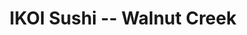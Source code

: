 ---
layout: place
title: "IKOI Sushi -- Walnut Creek"
permalink: /california/walnut-creek/ikoi-sushi-walnut-creek.html
stateAbbr: CA
stateName: California
cityName: Walnut Creek
seo:
  name: "IKOI Sushi -- Walnut Creek"
  type: Restaurant
  links: null
description: "IKOI Sushi -- Walnut Creek serves delicious sushi in Walnut Creek, California. Try fresh Japanese dishes for a great dining experience. "
place_id: ChIJWzDjWZVhhYARt0etOKzCc60
photos:
  - name: >-
      places/ChIJWzDjWZVhhYARt0etOKzCc60/photos/AeeoHcILD6d325NNHkIlqr_oCl6SZRKNenZXYNhTKtNJWitYQv0dvzQlt9X82bpAXQJIjWd2rBNhEol8XOincE7_N2fv5O7LFV6Gph_qPQ7EHeq14_idGVjApCWgOdykG7lUvGxTOPwLj4OhTOm2Auk35LozIu9jQ_jsQ0q7-ZqhVxHQfeon5n1zvJG3-ZRSD1Q1GaDfgzL2L_uypJMVxjRdvfgrOIrORveEh_1ED9bZhmVmsBAUuTHrGQOCgs1u51B089eiXA154zO-5Is4bsEE3ZAnY7QHKLbzeNiZfH4EnEJiNg
    widthPx: 4032
    heightPx: 3024
    authorAttributions:
      - displayName: IKOI Sushi -- Walnut Creek
        uri: https://maps.google.com/maps/contrib/114854762127797308513
        photoUri: >-
          https://lh3.googleusercontent.com/a-/ALV-UjXwID55f6vI9pdsGstfEjMHQPgm6lYerdBGhnQIUetjkoxIUKA=s100-p-k-no-mo
    flagContentUri: >-
      https://www.google.com/local/imagery/report/?cb_client=maps_api_places.places_api&image_key=!1e10!2sAF1QipOAeAMuCRe1DWfh8bN99r5ueFKzhqJYpSn2Nsxq&hl=en-US
    googleMapsUri: >-
      https://www.google.com/maps/place//data=!3m4!1e2!3m2!1sAF1QipOAeAMuCRe1DWfh8bN99r5ueFKzhqJYpSn2Nsxq!2e10!4m2!3m1!1s0x8085619559e3305b:0xad73c2ac38ad47b7
  - name: >-
      places/ChIJWzDjWZVhhYARt0etOKzCc60/photos/AeeoHcKE2CtjA9vYP1HfjKbtlOqFZCGXciHnZkcf1Hi5tI75-qhhaCzGJYUJIP5O80lfCUMlvG01qr6w5TM5v53QuvxTEre0nTcs9MjG7cHRcwshqZjGQNZgirBqkPm3ouZDjGVuAsPux8Qo0bCiUPMKr_X2lMGVkj2se7j9CbivEUkXw1kzBFZ5MsH89XWIuXap_EvKC8e75sUovWocnlOttUm_sw4nkuMQU3ha7JLCsO8skU4D-FdgZI9EiS1TfvpNmm69t2P7UKqTGXDduPBLAYmzx-aJyWeSpE_0KSWaFqEGCg
    widthPx: 3024
    heightPx: 3024
    authorAttributions:
      - displayName: IKOI Sushi -- Walnut Creek
        uri: https://maps.google.com/maps/contrib/114854762127797308513
        photoUri: >-
          https://lh3.googleusercontent.com/a-/ALV-UjXwID55f6vI9pdsGstfEjMHQPgm6lYerdBGhnQIUetjkoxIUKA=s100-p-k-no-mo
    flagContentUri: >-
      https://www.google.com/local/imagery/report/?cb_client=maps_api_places.places_api&image_key=!1e10!2sAF1QipNAZ2XtPkJI15fZuzO5orNLRez9-Vg-TjVtgwW5&hl=en-US
    googleMapsUri: >-
      https://www.google.com/maps/place//data=!3m4!1e2!3m2!1sAF1QipNAZ2XtPkJI15fZuzO5orNLRez9-Vg-TjVtgwW5!2e10!4m2!3m1!1s0x8085619559e3305b:0xad73c2ac38ad47b7
  - name: >-
      places/ChIJWzDjWZVhhYARt0etOKzCc60/photos/AeeoHcLELSIJHaldQabhCTL2mEIS8Y9FQ2RGJp8iwLSTxwztMmKFfwN5eRXRdqIs-Z0wXQ96oBG5PMZeY9TPgayeDwILISYXLc6fp6Ct8_EIVlmNZFqq4UH0Ga1N8Ai_bo3ms8kSqbsrilcX7h_w964tfBPk8eaK_r439gB2jh_pf1oQ65EvIsAlzJHFtwVuokKrlYvHX2yoRuAd73rPMjTrY2HZOA_Tih-tdFj7h9cjU6NTi6VEDOr7SHqbAIM6UK4msAPX-4116IcHxKT2NPylm6Kz5XP8TSooYuNscE_3J1aue_kfQu_pAsRXkejoWSLCPCH561YBgrozzEsR7-_Rx0SSlH2b1MFztzkmkjESfLAAvySD3sddg-90G72T33VuniwTxAJ_Cn1GtDlExElZHPQnlCnidRE6Bv5uXOQg37CAZWtc
    widthPx: 4032
    heightPx: 3024
    authorAttributions:
      - displayName: V W
        uri: https://maps.google.com/maps/contrib/108821399952689735741
        photoUri: >-
          https://lh3.googleusercontent.com/a/ACg8ocI_dvqb4C6UBLRMz5Q5UqoTdeXbcMogQn3do3T3U1zeWe-viQ=s100-p-k-no-mo
    flagContentUri: >-
      https://www.google.com/local/imagery/report/?cb_client=maps_api_places.places_api&image_key=!1e10!2sCIHM0ogKEICAgICD36GflQE&hl=en-US
    googleMapsUri: >-
      https://www.google.com/maps/place//data=!3m4!1e2!3m2!1sCIHM0ogKEICAgICD36GflQE!2e10!4m2!3m1!1s0x8085619559e3305b:0xad73c2ac38ad47b7
  - name: >-
      places/ChIJWzDjWZVhhYARt0etOKzCc60/photos/AeeoHcLYvGsSMQi-4peR1wKwedsX4M7N3gmA78wg7Hsj0Jpev14LzmHjHrPg8QCdH2HpmpxJwp7I2Mf8M1XbY0g6F8eMnMcRGPrWAGepwLwi00itcroWJsAGxWlCJ20YfZcOaSUQ6wBEUICfFJR53yXrcMccwsi6OImf7OHJYr-T37nnIjdHOaWaimCdqVP3LiXxgQHFsiCgLg2GXbl1TMJ0qYw4p9dP3NEzuyPm0nejEtbB8CfWyyrJo1ISrg8SWeHJlcKMkgQG_EyykpHvsml82ozb0GKczdQYzktPTEwF-cYHEkWH2Q4GTrYLbrhlpJqAFfK8IPJMsLlhadym10g9384NkemOwzBkfvckDMAEop2OGlrydBRc5x07bn0xLp8ktE1QN9DJ7qcZWLcFACdtMeOPfkp7Xe-QbCyd4V6M-duUCg
    widthPx: 4032
    heightPx: 3024
    authorAttributions:
      - displayName: V W
        uri: https://maps.google.com/maps/contrib/108821399952689735741
        photoUri: >-
          https://lh3.googleusercontent.com/a/ACg8ocI_dvqb4C6UBLRMz5Q5UqoTdeXbcMogQn3do3T3U1zeWe-viQ=s100-p-k-no-mo
    flagContentUri: >-
      https://www.google.com/local/imagery/report/?cb_client=maps_api_places.places_api&image_key=!1e10!2sCIHM0ogKEICAgID2lreeIQ&hl=en-US
    googleMapsUri: >-
      https://www.google.com/maps/place//data=!3m4!1e2!3m2!1sCIHM0ogKEICAgID2lreeIQ!2e10!4m2!3m1!1s0x8085619559e3305b:0xad73c2ac38ad47b7
  - name: >-
      places/ChIJWzDjWZVhhYARt0etOKzCc60/photos/AeeoHcICa-hGs8IdJqLZy1WWsY8lafH7BwB-a1mZMj0izSkOKfUjQuGBPFkBFPBLUGDoVkHe9wd2Dvl9HlM45cg5ku-7YAseIgpABByNsg1Aspt4RnW6HAviwa_gQUPhmhx4DrnM2KMs0fuTAtQFJhz5MBNBIvS8-lKfpBJ7mMuB94RrrSbTZnRn4B_6exeGxL8zZzq2_eauYMlx3JKEv04PUJKLY5QBxQW9_Nbu5GNDfZ_Pkbbxu-6LpFlv2PRhJl9LEKqUn1MAjUPWBlU1OZbVGZgSZfP86jyfpUKMEJRtXznpCw
    widthPx: 2994
    heightPx: 3782
    authorAttributions:
      - displayName: IKOI Sushi -- Walnut Creek
        uri: https://maps.google.com/maps/contrib/114854762127797308513
        photoUri: >-
          https://lh3.googleusercontent.com/a-/ALV-UjXwID55f6vI9pdsGstfEjMHQPgm6lYerdBGhnQIUetjkoxIUKA=s100-p-k-no-mo
    flagContentUri: >-
      https://www.google.com/local/imagery/report/?cb_client=maps_api_places.places_api&image_key=!1e10!2sAF1QipOKQHApmaW1zxMWjsHKBp8LHtblN5Pu_ptEhRjW&hl=en-US
    googleMapsUri: >-
      https://www.google.com/maps/place//data=!3m4!1e2!3m2!1sAF1QipOKQHApmaW1zxMWjsHKBp8LHtblN5Pu_ptEhRjW!2e10!4m2!3m1!1s0x8085619559e3305b:0xad73c2ac38ad47b7
  - name: >-
      places/ChIJWzDjWZVhhYARt0etOKzCc60/photos/AeeoHcIxCQxl3F87Dw2A4ZXAnKnyIWQJ4eU-cVVE1JD3Wfuld0iYwQcN7DIfJHO7thWV-0hXvo10zByu4AgQs9i_AsCQZG9vRc6zvTARMZPBpdcyBrmSQpDudN7tEPA_yCw7Q0rLMdEhQq6F1bGe04pdxaHD6Y21Qn7SNxiMdVKFV-uIES3yQp14xX3ti4YkT69cDEGM78Da3VsNJQNcIix4YrfLG7zwAYGxDiQPV31KUAFL-I04mFXXXa3Rgokw-O7z8z9biMUWUBQSg6d4q-ub0jo0HS5CGgZS-wBxt8Vgj5qritLWNODu3P3Fc_jI5uYdc65Ccdx7_iEkRTAahWW3YNiAIRT3gCndA0Gs51d_XmX0b8qVnFZ5yPj_B2LrEB01fuYYyxaWm_C5N9FuutdBU_s33Z9Usg3XziumlYw-KrB-vA
    widthPx: 4032
    heightPx: 3024
    authorAttributions:
      - displayName: Steffi Lee
        uri: https://maps.google.com/maps/contrib/102529202556649102290
        photoUri: >-
          https://lh3.googleusercontent.com/a-/ALV-UjWvZAAd5qQcj9MK29YTWLBQjo7Qu0d6ROE9UIE23aW_NaVlTwHecg=s100-p-k-no-mo
    flagContentUri: >-
      https://www.google.com/local/imagery/report/?cb_client=maps_api_places.places_api&image_key=!1e10!2sCIHM0ogKEICAgIDqsrSqOA&hl=en-US
    googleMapsUri: >-
      https://www.google.com/maps/place//data=!3m4!1e2!3m2!1sCIHM0ogKEICAgIDqsrSqOA!2e10!4m2!3m1!1s0x8085619559e3305b:0xad73c2ac38ad47b7
  - name: >-
      places/ChIJWzDjWZVhhYARt0etOKzCc60/photos/AeeoHcJEba-xuBUbci5-wEb9rzu_9x1gG8bRGbbOmU51GwArvkuni0ZFKjeMAl7oN2qfDk20Rp7G5pSZgyLyBsW0cKfyayG0H5V4ESicYg2N9UFtnCJJbFJfxWiRWhxFXr4eRGPGvXFl1WolPI8wXMYJ4cM2XzvGN6kq6OSlBQoUPLbmDhLVMapaYm3Fb3-0hlTEzl54Em4pUIGioKT5YGPMZiwEoTdW_cej2_muu9dRnZ0IQzh5-9lI6MpBMSuDO7grOQtGugen5j7Tzym3WZIH2AekzvRExIAUvspMwZFxVrOPgbAy7Qn2g5RuNCV2VW_xrDdaYJi3JWM0JCI0Hk6NfKRsFutubFn592yxgHKyTOzGiEeroNlxD3ycyv3zviidjYyGYt9iMgX9k5YBKi9TDSECtgC5sPNI9r55FI8KY_xyMTb4
    widthPx: 4032
    heightPx: 3024
    authorAttributions:
      - displayName: Steffi Lee
        uri: https://maps.google.com/maps/contrib/102529202556649102290
        photoUri: >-
          https://lh3.googleusercontent.com/a-/ALV-UjWvZAAd5qQcj9MK29YTWLBQjo7Qu0d6ROE9UIE23aW_NaVlTwHecg=s100-p-k-no-mo
    flagContentUri: >-
      https://www.google.com/local/imagery/report/?cb_client=maps_api_places.places_api&image_key=!1e10!2sCIHM0ogKEICAgIDqsrSquAE&hl=en-US
    googleMapsUri: >-
      https://www.google.com/maps/place//data=!3m4!1e2!3m2!1sCIHM0ogKEICAgIDqsrSquAE!2e10!4m2!3m1!1s0x8085619559e3305b:0xad73c2ac38ad47b7
  - name: >-
      places/ChIJWzDjWZVhhYARt0etOKzCc60/photos/AeeoHcJKS59yLFRv6jSX1vdHFZIRIj4akkLTeDmkkEk47OuVuXPBByk2PhbIANgjZhtPqhqwLbk2pql2z0tflZ_KR_JBeTIqqwp9ZXubMAp5Hxjp-m9LkFA9wNFhJMQ07sgmb4VTHC5A8YpimzwkuQXAbbPV1O4ImMSRYnORV6kMhM_cNLAkYxln34AbFKtJuxy6nLNwdweOEI0JmwFmlkr-jEi92oDiGJ3yK-HuPCsGxSEcc_jAYAktqXoWgPorLKwbXUz6qPA1HL-YuOoD8eW64vEYDRiAunA9cdsjBJBMjx9jjA
    widthPx: 3024
    heightPx: 3024
    authorAttributions:
      - displayName: IKOI Sushi -- Walnut Creek
        uri: https://maps.google.com/maps/contrib/114854762127797308513
        photoUri: >-
          https://lh3.googleusercontent.com/a-/ALV-UjXwID55f6vI9pdsGstfEjMHQPgm6lYerdBGhnQIUetjkoxIUKA=s100-p-k-no-mo
    flagContentUri: >-
      https://www.google.com/local/imagery/report/?cb_client=maps_api_places.places_api&image_key=!1e10!2sAF1QipNgCxTbZYVva1jNW6AWiyZkboWeGQdvXFlehYAV&hl=en-US
    googleMapsUri: >-
      https://www.google.com/maps/place//data=!3m4!1e2!3m2!1sAF1QipNgCxTbZYVva1jNW6AWiyZkboWeGQdvXFlehYAV!2e10!4m2!3m1!1s0x8085619559e3305b:0xad73c2ac38ad47b7
  - name: >-
      places/ChIJWzDjWZVhhYARt0etOKzCc60/photos/AeeoHcKA1_VxKqgGNRoOLDGMZtpXoKLuNSIHVAENozJi5ZcBEMWfZzlF3QUcDvvUbPlw3mjUhKX_G3qxtx_QS2pOa2ipYO8F6JClrxQ0kVLve0BRdaKFP1nzBXiTls8ESOMtkAEccb1s3yuqK8HaRfWL9wMsWEuU_3KIXzyLX9MwHmcD_ifRw3-q0zf93_Ve8dkwPLsG65ZIoECBd4Yy3OF-GsbgGxNsGS2SD1GTO5jtf6Z20FiQUy9Vzn0DuSTSNHRL2ebpHNF9TLukKh-KCNNKL2kN2Xh5xIgp6witzrUTA4dRwbyCVFc1NrKYg8dvdihdN2bEp6hOUUvLNPKNA6x2dZUxLQTFs3prwnYUG3e3vm5NDsZb7r3ulJXptjLYOqBPEqiQ7z5RJy1_mW_x3xfKIpG1pBTnIkK-i_rLaghJF6KHsQ-D
    widthPx: 4032
    heightPx: 3024
    authorAttributions:
      - displayName: David Rowley
        uri: https://maps.google.com/maps/contrib/108213805726730587809
        photoUri: >-
          https://lh3.googleusercontent.com/a-/ALV-UjV9CC8VQ2fFvqTZ4ak5kQlqKdVqzgdj_2dbUMFwslrRQetIyO_ggg=s100-p-k-no-mo
    flagContentUri: >-
      https://www.google.com/local/imagery/report/?cb_client=maps_api_places.places_api&image_key=!1e10!2sCIHM0ogKEICAgID4x9Gk5AE&hl=en-US
    googleMapsUri: >-
      https://www.google.com/maps/place//data=!3m4!1e2!3m2!1sCIHM0ogKEICAgID4x9Gk5AE!2e10!4m2!3m1!1s0x8085619559e3305b:0xad73c2ac38ad47b7
  - name: >-
      places/ChIJWzDjWZVhhYARt0etOKzCc60/photos/AeeoHcIN46S3efCyiERhDNtAsJB3alEZOxxaMLN7EE3ZyghaA9hyP8MDsgssi9IMdV-g4kwWrZNljWa7Qj972IGDpqqCU6nwiZhVtug4uS5fhZ0vh8TWelKGw3EJGLY4vnYT4-QuMtUqtev0mtM8VoPiPnFhN1Uc8vadgrD7iK1fWdql1E_6jpE8cH9y7r_Gyw1OtQB9jmN-WwEaT9gLjC3Kemo2bMxxBB2TCFw_8e1072luW0liDKgNkmS3_WSGetkFE_JeLkTB8RaDgKhdxir33Lh4YP3Sy-knDMXf-Cn3QVbQ3Q
    widthPx: 2642
    heightPx: 3429
    authorAttributions:
      - displayName: IKOI Sushi -- Walnut Creek
        uri: https://maps.google.com/maps/contrib/114854762127797308513
        photoUri: >-
          https://lh3.googleusercontent.com/a-/ALV-UjXwID55f6vI9pdsGstfEjMHQPgm6lYerdBGhnQIUetjkoxIUKA=s100-p-k-no-mo
    flagContentUri: >-
      https://www.google.com/local/imagery/report/?cb_client=maps_api_places.places_api&image_key=!1e10!2sAF1QipNeBF8I0T35dpLpgVAxgVgEHmg7E8tVAxutKcGY&hl=en-US
    googleMapsUri: >-
      https://www.google.com/maps/place//data=!3m4!1e2!3m2!1sAF1QipNeBF8I0T35dpLpgVAxgVgEHmg7E8tVAxutKcGY!2e10!4m2!3m1!1s0x8085619559e3305b:0xad73c2ac38ad47b7
address: 1632 N Main St, Walnut Creek, CA 94596, USA
street: 1632 N Main St
city: Walnut Creek
state: CA
zip: '94596'
country: USA
neighborhood: null
latitude: '37.901191'
longitude: '-122.061326'
accessibility_options:
  wheelchairAccessibleParking: true
  wheelchairAccessibleEntrance: true
  wheelchairAccessibleRestroom: true
  wheelchairAccessibleSeating: true
business_status: OPERATIONAL
name: IKOI Sushi -- Walnut Creek
google_maps_links:
  directionsUri: >-
    https://www.google.com/maps/dir//''/data=!4m7!4m6!1m1!4e2!1m2!1m1!1s0x8085619559e3305b:0xad73c2ac38ad47b7!3e0
  placeUri: https://maps.google.com/?cid=12498547435824302007
  writeAReviewUri: >-
    https://www.google.com/maps/place//data=!4m3!3m2!1s0x8085619559e3305b:0xad73c2ac38ad47b7!12e1
  reviewsUri: >-
    https://www.google.com/maps/place//data=!4m4!3m3!1s0x8085619559e3305b:0xad73c2ac38ad47b7!9m1!1b1
  photosUri: >-
    https://www.google.com/maps/place//data=!4m3!3m2!1s0x8085619559e3305b:0xad73c2ac38ad47b7!10e5
primary_type: Sushi Restaurant
opening_hours:
  regular: null
  current: null
secondary_opening_hours:
  regular:
    weekdayDescriptions: null
    type: null
  current:
    weekdayDescriptions: null
    type: null
phone: null
price_level: null
price_range: null
rating: null
rating_count: 0
website: null
reviews: null
parking_options: null
payment_options: null
allow_dogs: null
curbside_pickup: null
delivery: null
dine_in: null
good_for_children: null
good_for_groups: null
good_for_sports: null
live_music: null
menu_for_children: null
outdoor_seating: null
reservable: null
restroom: null
serves_beer: null
serves_breakfast: null
serves_brunch: null
serves_cocktails: null
serves_coffee: null
serves_dinner: null
serves_dessert: null
serves_lunch: null
serves_vegetarian_food: null
serves_wine: null
takeout: null
update_category: essentials
summary: null

---